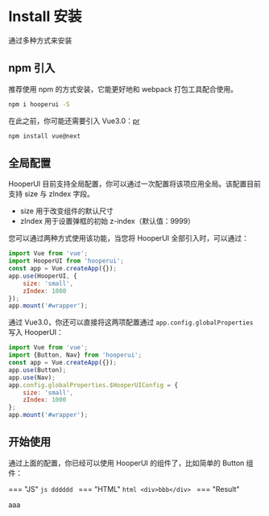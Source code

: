 # Install 安装

通过多种方式来安装

## npm 引入

推荐使用 npm 的方式安装，它能更好地和 webpack 打包工具配合使用。

``` bash
npm i hooperui -S
```

在此之前，你可能还需要引入 Vue3.0：[pr](./pr.md)

```bash
npm install vue@next
```

## 全局配置

HooperUI 目前支持全局配置，你可以通过一次配置将该项应用全局。该配置目前支持 size 与 zIndex 字段。

* size 用于改变组件的默认尺寸
* zIndex 用于设置弹框的初始 z-index（默认值：9999）

您可以通过两种方式使用该功能，当您将 HooperUI 全部引入时，可以通过：

```js
import Vue from 'vue';
import HooperUI from 'hooperui';
const app = Vue.createApp({});
app.use(HooperUI, {
    size: 'small',
    zIndex: 1000
});
app.mount('#wrapper');
```

通过 Vue3.0，你还可以直接将这两项配置通过 `app.config.globalProperties` 写入 HooperUI：

```js hl_lines="2 4 5 6"
import Vue from 'vue';
import {Button, Nav} from 'hooperui';
const app = Vue.createApp({});
app.use(Button);
app.use(Nav);
app.config.globalProperties.$HooperUIConfig = {
    size: 'small',
    zIndex: 1000
};
app.mount('#wrapper');
```

## 开始使用

通过上面的配置，你已经可以使用 HooperUI 的组件了，比如简单的 Button 组件：

=== "JS"
    ```js
    dddddd
    ```
=== "HTML"
    ```html
    <div>bbb</div>
    ```
=== "Result"
    <div>aaa</div>